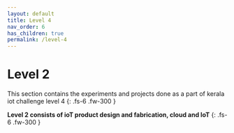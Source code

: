 ```yaml
---
layout: default
title: Level 4
nav_order: 6
has_children: true
permalink: /level-4
---
```


# **Level 2**

This section contains the experiments and projects done as a part of kerala iot challenge level 4
{: .fs-6 .fw-300 }

**Level 2 consists of ioT product design and fabrication, cloud and IoT** 
{: .fs-6 .fw-300 }
